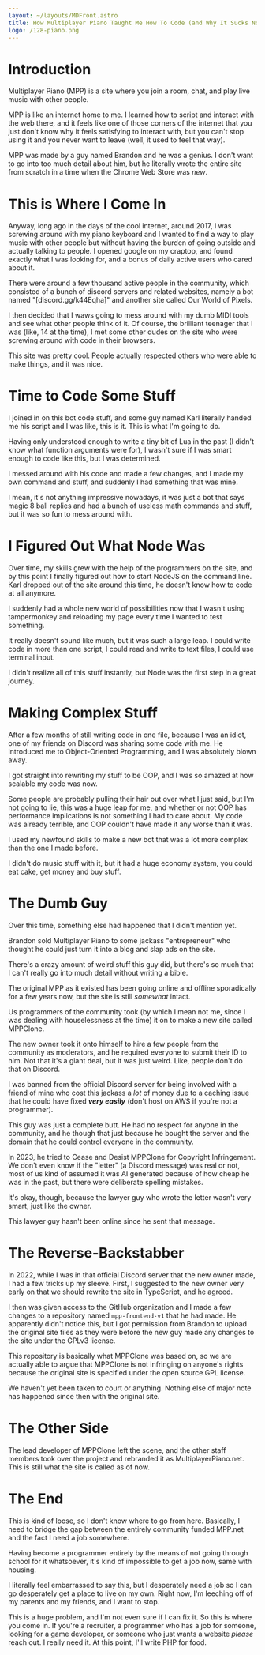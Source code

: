 ```yaml
---
layout: ~/layouts/MDFront.astro
title: How Multiplayer Piano Taught Me How To Code (and Why It Sucks Now)
logo: /128-piano.png
---
```


# Introduction

Multiplayer Piano (MPP) is a site where you join a room, chat, and play live music with other people.

MPP is like an internet home to me. I learned how to script and interact with the web there, and it feels like one of those corners of the internet that you just don't know why it feels satisfying to interact with, but you can't stop using it and you never want to leave (well, it used to feel that way).

MPP was made by a guy named Brandon and he was a genius. I don't want to go into too much detail about him, but he literally wrote the entire site from scratch in a time when the Chrome Web Store was *new*.

# This is Where I Come In

Anyway, long ago in the days of the cool internet, around 2017, I was screwing around with my piano keyboard and I wanted to find a way to play music with other people but without having the burden of going outside and actually talking to people. I opened google on my craptop, and found exactly what I was looking for, and a bonus of daily active users who cared about it.

There were around a few thousand active people in the community, which consisted of a bunch of discord servers and related websites, namely a bot named "[discord.gg/k44Eqha]" and another site called Our World of Pixels.

I then decided that I waws going to mess around with my dumb MIDI tools and see what other people think of it. Of course, the brilliant teenager that I was (like, 14 at the time), I met some other dudes on the site who were screwing around with code in their browsers.

This site was pretty cool. People actually respected others who were able to make things, and it was nice.

# Time to Code Some Stuff

I joined in on this bot code stuff, and some guy named Karl literally handed me his script and I was like, this is it. This is what I'm going to do.

Having only understood enough to write a tiny bit of Lua in the past (I didn't know what function arguments were for), I wasn't sure if I was smart enough to code like this, but I was determined.

I messed around with his code and made a few changes, and I made my own command and stuff, and suddenly I had something that was mine.

I mean, it's not anything impressive nowadays, it was just a bot that says magic 8 ball replies and had a bunch of useless math commands and stuff, but it was so fun to mess around with.

# I Figured Out What Node Was

Over time, my skills grew with the help of the programmers on the site, and by this point I finally figured out how to start NodeJS on the command line. Karl dropped out of the site around this time, he doesn't know how to code at all anymore.

I suddenly had a whole new world of possibilities now that I wasn't using tampermonkey and reloading my page every time I wanted to test something.

It really doesn't sound like much, but it was such a large leap. I could write code in more than one script, I could read and write to text files, I could use terminal input.

I didn't realize all of this stuff instantly, but Node was the first step in a great journey.

# Making Complex Stuff

After a few months of still writing code in one file, because I was an idiot, one of my friends on Discord was sharing some code with me. He introduced me to Object-Oriented Programming, and I was absolutely blown away.

I got straight into rewriting my stuff to be OOP, and I was so amazed at how scalable my code was now.

Some people are probably pulling their hair out over what I just said, but I'm not going to lie, this was a huge leap for me, and whether or not OOP has performance implications is not something I had to care about. My code was already terrible, and OOP couldn't have made it any worse than it was.

I used my newfound skills to make a new bot that was a lot more complex than the one I made before.

I didn't do music stuff with it, but it had a huge economy system, you could eat cake, get money and buy stuff.

# The Dumb Guy

Over this time, something else had happened that I didn't mention yet.

Brandon sold Multiplayer Piano to some jackass "entrepreneur" who thought he could just turn it into a blog and slap ads on the site.

There's a crazy amount of weird stuff this guy did, but there's so much that I can't really go into much detail without writing a bible.

The original MPP as it existed has been going online and offline sporadically for a few years now, but the site is still *somewhat* intact.

Us programmers of the community took (by which I mean not me, since I was dealing with houselessness at the time) it on to make a new site called MPPClone.

The new owner took it onto himself to hire a few people from the community as moderators, and he required everyone to submit their ID to him. Not that it's a giant deal, but it was just weird. Like, people don't do that on Discord.

I was banned from the official Discord server for being involved with a friend of mine who cost this jackass a *lot* of money due to a caching issue that he could have fixed ***very easily*** (don't host on AWS if you're not a programmer).

This guy was just a complete butt. He had no respect for anyone in the community, and he though that just because he bought the server and the domain that he could control everyone in the community.

In 2023, he tried to Cease and Desist MPPClone for Copyright Infringement. We don't even know if the "letter" (a Discord message) was real or not, most of us kind of assumed it was AI generated because of how cheap he was in the past, but there were deliberate spelling mistakes.

It's okay, though, because the lawyer guy who wrote the letter wasn't very smart, just like the owner.

This lawyer guy hasn't been online since he sent that message.

# The Reverse-Backstabber

In 2022, while I was in that official Discord server that the new owner made, I had a few tricks up my sleeve. First, I suggested to the new owner very early on that we should rewrite the site in TypeScript, and he agreed.

I then was given access to the GitHub organization and I made a few changes to a repository named `mpp-frontend-v1` that he had made. He apparently didn't notice this, but I got permission from Brandon to upload the original site files as they were before the new guy made any changes to the site under the GPLv3 license.

This repository is basically what MPPClone was based on, so we are actually able to argue that MPPClone is not infringing on anyone's rights because the original site is specified under the open source GPL license.

We haven't yet been taken to court or anything. Nothing else of major note has happened since then with the original site.

# The Other Side

The lead developer of MPPClone left the scene, and the other staff members took over the project and rebranded it as MultiplayerPiano.net. This is still what the site is called as of now.

# The End

This is kind of loose, so I don't know where to go from here. Basically, I need to bridge the gap between the entirely community funded MPP.net and the fact I need a job somewhere.

Having become a programmer entirely by the means of not going through school for it whatsoever, it's kind of impossible to get a job now, same with housing.

I literally feel embarrassed to say this, but I desperately need a job so I can go desperately get a place to live on my own. Right now, I'm leeching off of my parents and my friends, and I want to stop.

This is a huge problem, and I'm not even sure if I can fix it. So this is where you come in. If you're a recruiter, a programmer who has a job for someone, looking for a game developer, or someone who just wants a website *please* reach out. I really need it. At this point, I'll write PHP for food.

<br>
<br>
<br>
